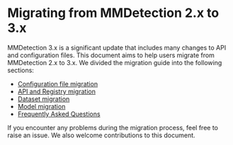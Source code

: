 # Migrating from MMDetection 2.x to 3.x

MMDetection 3.x is a significant update that includes many changes to API and configuration files. This document aims to help users migrate from MMDetection 2.x to 3.x.
We divided the migration guide into the following sections:

- [Configuration file migration](config_migration.md)
- [API and Registry migration](api_and_registry_migration.md)
- [Dataset migration](dataset_migration.md)
- [Model migration](model_migration.md)
- [Frequently Asked Questions](migration_faq.md)

If you encounter any problems during the migration process, feel free to raise an issue. We also welcome contributions to this document.
